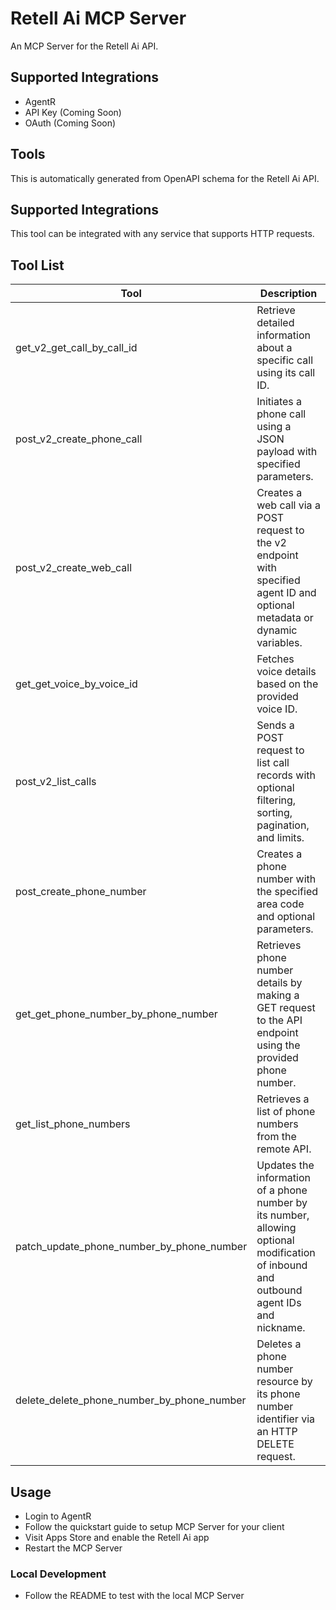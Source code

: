 
# Retell Ai MCP Server

An MCP Server for the Retell Ai API.

## Supported Integrations

- AgentR
- API Key (Coming Soon)
- OAuth (Coming Soon)

## Tools

This is automatically generated from OpenAPI schema for the Retell Ai API.

## Supported Integrations

This tool can be integrated with any service that supports HTTP requests.

## Tool List

| Tool | Description |
|------|-------------|
| get_v2_get_call_by_call_id | Retrieve detailed information about a specific call using its call ID. |
| post_v2_create_phone_call | Initiates a phone call using a JSON payload with specified parameters. |
| post_v2_create_web_call | Creates a web call via a POST request to the v2 endpoint with specified agent ID and optional metadata or dynamic variables. |
| get_get_voice_by_voice_id | Fetches voice details based on the provided voice ID. |
| post_v2_list_calls | Sends a POST request to list call records with optional filtering, sorting, pagination, and limits. |
| post_create_phone_number | Creates a phone number with the specified area code and optional parameters. |
| get_get_phone_number_by_phone_number | Retrieves phone number details by making a GET request to the API endpoint using the provided phone number. |
| get_list_phone_numbers | Retrieves a list of phone numbers from the remote API. |
| patch_update_phone_number_by_phone_number | Updates the information of a phone number by its number, allowing optional modification of inbound and outbound agent IDs and nickname. |
| delete_delete_phone_number_by_phone_number | Deletes a phone number resource by its phone number identifier via an HTTP DELETE request. |



## Usage

- Login to AgentR
- Follow the quickstart guide to setup MCP Server for your client
- Visit Apps Store and enable the Retell Ai app
- Restart the MCP Server

### Local Development

- Follow the README to test with the local MCP Server
